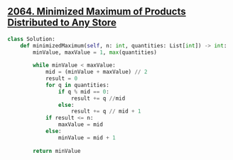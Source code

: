 ## [2064. Minimized Maximum of Products Distributed to Any Store](https://leetcode.com/problems/minimized-maximum-of-products-distributed-to-any-store/)

```python
class Solution:
    def minimizedMaximum(self, n: int, quantities: List[int]) -> int:
        minValue, maxValue = 1, max(quantities)
        
        while minValue < maxValue:
            mid = (minValue + maxValue) // 2
            result = 0
            for q in quantities:
                if q % mid == 0:
                    result += q //mid
                else:
                    result += q // mid + 1
            if result <= n:
                maxValue = mid
            else:
                minValue = mid + 1
        
        return minValue
```

